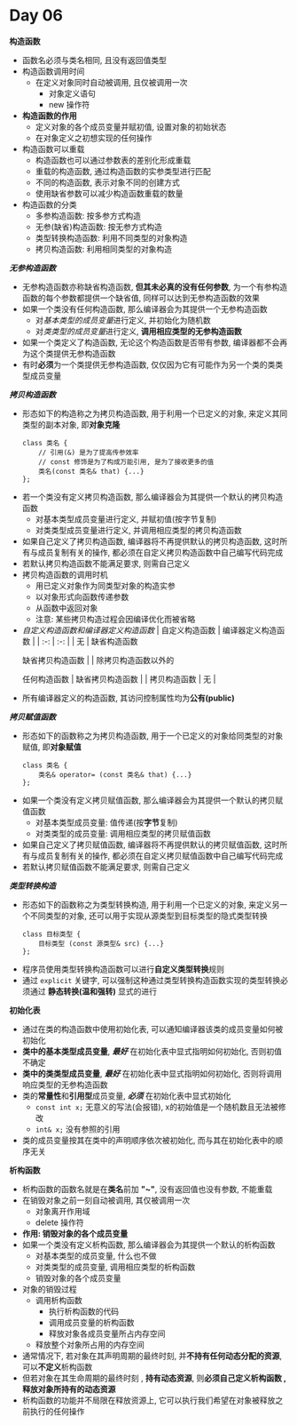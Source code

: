 # Day 06

**构造函数**
- 函数名必须与类名相同, 且没有返回值类型
- 构造函数调用时间
    - 在定义对象同时自动被调用, 且仅被调用一次
        - 对象定义语句
        - new 操作符
- **构造函数的作用**
    - 定义对象的各个成员变量并赋初值, 设置对象的初始状态
    - 在对象定义之初想实现的任何操作
- 构造函数可以重载
    - 构造函数也可以通过参数表的差别化形成重载
    - 重载的构造函数, 通过构造函数的实参类型进行匹配
    - 不同的构造函数, 表示对象不同的创建方式
    - 使用缺省参数可以减少构造函数重载的数量
- 构造函数的分类
    - 多参构造函数: 按多参方式构造
    - 无参(缺省)构造函数: 按无参方式构造
    - 类型转换构造函数: 利用不同类型的对象构造
    - 拷贝构造函数: 利用相同类型的对象构造

***无参构造函数***
- 无参构造函数亦称缺省构造函数, **但其未必真的没有任何参数**, 为一个有参构造函数的每个参数都提供一个缺省值, 同样可以达到无参构造函数的效果
- 如果一个类没有任何构造函数, 那么编译器会为其提供一个无参构造函数
    - 对*基本类型的成员变量*进行定义, 并初始化为随机数
    - 对*类类型的成员变量*进行定义, **调用相应类型的无参构造函数**
- 如果一个类定义了构造函数, 无论这个构造函数是否带有参数, 编译器都不会再为这个类提供无参构造函数
- 有时**必须**为一个类提供无参构造函数, 仅仅因为它有可能作为另一个类的类类型成员变量

***拷贝构造函数***
- 形态如下的构造称之为拷贝构造函数, 用于利用一个已定义的对象, 来定义其同类型的副本对象, 即**对象克隆**
    ```
    class 类名 {
        // 引用(&) 是为了提高传参效率
        // const 修饰是为了构成万能引用, 是为了接收更多的值
        类名(const 类名& that) {...}
    };
    ```
- 若一个类没有定义拷贝构造函数, 那么编译器会为其提供一个默认的拷贝构造函数
    - 对基本类型成员变量进行定义, 并赋初值(按字节复制)
    - 对类类型成员变量进行定义, 并调用相应类型的拷贝构造函数
- 如果自己定义了拷贝构造函数, 编译器将不再提供默认的拷贝构造函数, 这时所有与成员复制有关的操作, 都必须在自定义拷贝构造函数中自己编写代码完成
- 若默认拷贝构造函数不能满足要求, 则需自己定义
- 拷贝构造函数的调用时机
    - 用已定义对象作为同类型对象的构造实参
    - 以对象形式向函数传递参数
    - 从函数中返回对象
    - 注意: 某些拷贝构造过程会因编译优化而被省略
- *自定义构造函数和编译器定义构造函数*
    | 自定义构造函数 | 编译器定义构造函数 |
    | :-: | :-: |
    | 无 | 缺省构造函数<p>缺省拷贝构造函数 |
    | 除拷贝构造函数以外的 <p> 任何构造函数 | 缺省拷贝构造函数 |
    | 拷贝构造函数 | 无 |
- 所有编译器定义的构造函数, 其访问控制属性均为**公有(public)**

***拷贝赋值函数***
- 形态如下的函数称之为拷贝构造函数, 用于一个已定义的对象给同类型的对象赋值, 即**对象赋值**
    ```
    class 类名 {
        类名& operator= (const 类名& that) {...}
    };
    ```
- 如果一个类没有定义拷贝赋值函数, 那么编译器会为其提供一个默认的拷贝赋值函数
    - 对基本类型成员变量: 值传递(按**字节**复制)
    - 对类类型的成员变量: 调用相应类型的拷贝赋值函数
- 如果自己定义了拷贝赋值函数, 编译器将不再提供默认的拷贝赋值函数, 这时所有与成员复制有关的操作, 都必须在自定义拷贝赋值函数中自己编写代码完成
- 若默认拷贝赋值函数不能满足要求, 则需自己定义

***类型转换构造***
- 形态如下的函数称之为类型转换构造, 用于利用一个已定义的对象, 来定义另一个不同类型的对象, 还可以用于实现从源类型到目标类型的隐式类型转换
    ```
    class 目标类型 {
        目标类型 (const 源类型& src) {...}
    };
    ```
- 程序员使用类型转换构造函数可以进行**自定义类型转换**规则
- 通过 `explicit` 关键字, 可以强制这种通过类型转换构造函数实现的类型转换必须通过 **静态转换(温和强转)** 显式的进行

**初始化表**
- 通过在类的构造函数中使用初始化表, 可以通知编译器该类的成员变量如何被初始化
- **类中的基本类型成员变量**, ***最好*** 在初始化表中显式指明如何初始化, 否则初值不确定
- **类中的类类型成员变量**, ***最好*** 在初始化表中显式指明如何初始化, 否则将调用响应类型的无参构造函数
- 类的**常量性**和**引用型**成员变量, ***必须*** 在初始化表中显式初始化
    - `const int x;` 无意义的写法(会报错), x的初始值是一个随机数且无法被修改
    - `int& x;` 没有参照的引用
- 类的成员变量按其在类中的声明顺序依次被初始化, 而与其在初始化表中的顺序无关

**析构函数**
- 析构函数的函数名就是在**类名**前加 **"~"**, 没有返回值也没有参数, 不能重载
- 在销毁对象之前一刻自动被调用, 其仅被调用一次
    - 对象离开作用域
    - delete 操作符
- **作用: 销毁对象的各个成员变量**
- 如果一个类没有定义析构函数, 那么编译器会为其提供一个默认的析构函数
    - 对基本类型的成员变量, 什么也不做
    - 对类类型的成员变量, 调用相应类型的析构函数
    - 销毁对象的各个成员变量
- 对象的销毁过程
    - 调用析构函数
        - 执行析构函数的代码
        - 调用成员变量的析构函数
        - 释放对象各成员变量所占内存空间
    - 释放整个对象所占用的内存空间
- 通常情况下, 若对象在其声明周期的最终时刻, 并**不持有任何动态分配的资源**, 可以**不定义**析构函数
- 但若对象在其生命周期的最终时刻 , **持有动态资源**, 则**必须自己定义析构函数 , 释放对象所持有的动态资源**
- 析构函数的功能并不局限在释放资源上, 它可以执行我们希望在对象被释放之前执行的任何操作







